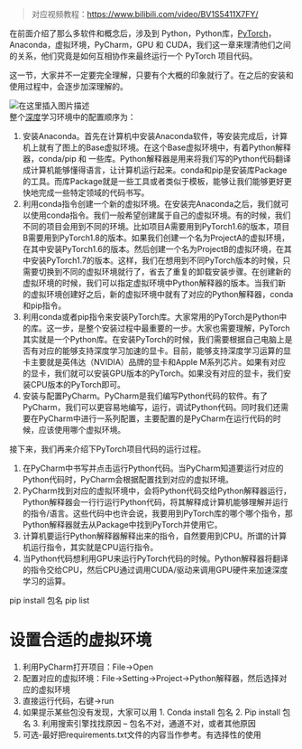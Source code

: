 > 对应视频教程：https://www.bilibili.com/video/BV1S5411X7FY/

在前面介绍了那么多软件和概念后，涉及到 Python，Python库，[PyTorch](https://so.csdn.net/so/search?q=PyTorch&spm=1001.2101.3001.7020)，Anaconda，虚拟环境，PyCharm，GPU 和 CUDA，我们这一章来理清他们之间的关系，他们究竟是如何互相协作来最终运行一个 PyTorch 项目代码。

这一节，大家并不一定要完全理解，只要有个大概的印象就行了。在之后的安装和使用过程中，会逐步加深理解的。

![在这里插入图片描述](https://img-blog.csdnimg.cn/3612063e29df45e48fd6cba69c5b2cef.png#pic_center)  
整个[深度](https://so.csdn.net/so/search?q=%E6%B7%B1%E5%BA%A6&spm=1001.2101.3001.7020)学习环境中的配置顺序为：

1.  安装Anaconda。首先在计算机中安装Anaconda软件，等安装完成后，计算机上就有了图上的Base虚拟环境。在这个Base虚拟环境中，有着Python解释器，conda/pip 和 一些库。Python解释器是用来将我们写的Python代码翻译成计算机能够懂得语言，让计算机运行起来。conda和pip是安装库Package的工具。而库Package就是一些工具或者类似于模板，能够让我们能够更好更快地完成一些特定领域的代码书写。
2.  利用conda指令创建一个新的虚拟环境。在安装完Anaconda之后，我们就可以使用conda指令。我们一般希望创建属于自己的虚拟环境。有的时候，我们不同的项目会用到不同的环境。比如项目A需要用到PyTorch1.6的版本，项目B需要用到PyTorch1.8的版本。如果我们创建一个名为ProjectA的虚拟环境，在其中安装PyTorch1.6的版本。然后创建一个名为ProjectB的虚拟环境，在其中安装PyTorch1.7的版本。这样，我们在想用到不同PyTorch版本的时候，只需要切换到不同的虚拟环境就行了，省去了重复的卸载安装步骤。在创建新的虚拟环境的时候，我们可以指定虚拟环境中Python解释器的版本。当我们新的虚拟环境创建好之后，新的虚拟环境中就有了对应的Python解释器，conda和pip指令。
3.  利用conda或者pip指令来安装PyTorch库。大家常用的PyTorch是Python中的库。这一步，是整个安装过程中最重要的一步。大家也需要理解，PyTorch其实就是一个Python库。在安装PyTorch的时候，我们需要根据自己电脑上是否有对应的能够支持深度学习加速的显卡。目前，能够支持深度学习运算的显卡主要就是英伟达（NVIDIA）品牌的显卡和Apple M系列芯片。如果有对应的显卡，我们就可以安装GPU版本的PyTorch。如果没有对应的显卡，我们安装CPU版本的PyTorch即可。
4.  安装与配置PyCharm。PyCharm是我们编写Python代码的软件。有了PyCharm，我们可以更容易地编写，运行，调试Python代码。同时我们还需要在PyCharm中进行一系列配置，主要配置的是PyCharm在运行代码的时候，应该使用哪个虚拟环境。

接下来，我们再来介绍下PyTorch项目代码的运行过程。

1.  在PyCharm中书写并点击运行Python代码。当PyCharm知道要运行对应的Python代码时，PyCharm会根据配置找到对应的虚拟环境。
2.  PyCharm找到对应的虚拟环境中，会将Python代码交给Python解释器运行，Python解释器会一行行运行Python代码，将其解释成计算机能够理解并运行的指令/语言。这些代码中也许会说，我要用到PyTorch库的哪个哪个指令，那Python解释器就去从Package中找到PyTorch并使用它。
3.  计算机要运行Python解释器解释出来的指令，自然要用到CPU。所谓的计算机运行指令，其实就是CPU运行指令。
4.  当Python代码想利用GPU来运行PyTorch代码的时候。Python解释器将翻译的指令交给CPU，然后CPU通过调用CUDA/驱动来调用GPU硬件来加速深度学习的运算。

pip install 包名
pip list

# 设置合适的虚拟环境

1. 利用PyCharm打开项目：File->Open 
2. 配置对应的虚拟环境：File->Setting->Project->Python解释器，然后选择对 应的虚拟环境 
3. 直接运行代码，右键->run 
4. 如果提示某些包没有发现，大家可以用 1. Conda install 包名 2. Pip install 包名 3. 利用搜索引擎找找原因 – 包名不对，通道不对，或者其他原因 
5. 可选-最好把requirements.txt文件的内容当作参考。有选择性的使用



